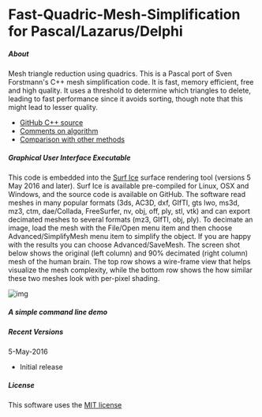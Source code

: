 # Fast-Quadric-Mesh-Simplification for Pascal/Lazarus/Delphi

##### About

Mesh triangle reduction using quadrics. This is a Pascal port of Sven Forstmann's C++ mesh simplification code.  It is fast, memory efficient, free and high quality. It uses a threshold to determine which triangles to delete, leading to fast performance since it avoids sorting, though note that this might lead to lesser quality.

- [GitHub C++ source](https://github.com/sp4cerat/Fast-Quadric-Mesh-Simplification)
- [Comments on algorithm](http://www.gamedev.net/topic/656486-high-speed-quadric-mesh-simplification-without-problems-resolved/)
- [Comparison with other methods](http://voxels.blogspot.com/2014/05/quadric-mesh-simplification-with-source.html)


##### Graphical User Interface Executable

This code is embedded into the [Surf Ice](https://www.nitrc.org/plugins/mwiki/index.php/surfice:MainPage) surface rendering tool (versions 5 May 2016 and later). Surf Ice is available pre-compiled for Linux, OSX and Windows, and the source code is available on GitHub. The software read meshes in many popular formats (3ds, AC3D, dxf, GIfTI, gts lwo, ms3d, mz3, ctm, dae/Collada, FreeSurfer, nv, obj, off, ply, stl, vtk) and can export decimated meshes to several formats (mz3, GIfTI, obj, ply). To decimate an image, load the mesh with the File/Open menu item and then choose Advanced/SimplifyMesh menu item to simplify the object. If you are happy with the results you can choose Advanced/SaveMesh. The screen shot below shows the original (left column) and 90% decimated (right column) mesh of the human brain. The top row shows a wire-frame view that helps visualize the mesh complexity, while the bottom row shows the how similar these two meshes look with per-pixel shading.

![img](https://github.com/sp4cerat/Fast-Quadric-Mesh-Simplification/blob/master/screenshot.png?raw=true)


#####  A simple command line demo




##### Recent Versions

5-May-2016
 - Initial release

##### License

This software uses the [MIT license](https://opensource.org/licenses/MIT)
